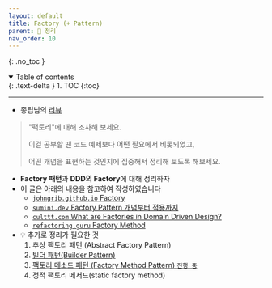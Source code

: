 ```yaml
---
layout: default
title: Factory (+ Pattern)
parent: 📕 정리
nav_order: 10
---
```

{: .no_toc }

<details open markdown="block">
  <summary>
    Table of contents
  </summary>
  {: .text-delta }
1. TOC
{:toc}
</details>

---

- 종립님의 [리뷰](https://github.com/CodeSoom/spring-week1-assignment-1/pull/115#discussion_r938836197)

> "팩토리"에 대해 조사해 보세요. 
> 
> 이걸 공부할 땐 코드 예제보다 어떤 필요에서 비롯되었고, 
> 
> 어떤 개념을 표현하는 것인지에 집중해서 정리해 보도록 해보세요.

- **Factory 패턴**과 **DDD의 Factory**에 대해 정리하자
- 이 글은 아래의 내용을 참고하여 작성하였습니다
  - [`johngrib.github.io` Factory](https://johngrib.github.io/wiki/pattern/factory/)
  - [`sumini.dev` Factory Pattern 개념부터 적용까지](https://sumini.dev/til/014-factory/)
  - [`culttt.com` What are Factories in Domain Driven Design?](https://www.culttt.com/2014/12/24/factories-domain-driven-design/)
  - [`refactoring.guru` Factory Method](https://refactoring.guru/design-patterns/factory-method)
- 💡 추가로 정리가 필요한 것
  1. 추상 팩토리 패턴 (Abstract Factory Pattern)
  2. [빌더 패턴(Builder Pattern)](https://jdalma.github.io/docs/designPattern/objectCreationRelated/#builder-pattern)
  3. [팩토리 메소드 패턴 (Factory Method Pattern) `진행 중`](https://jdalma.github.io/docs/designPattern/objectCreationRelated/#factory-method-pattern) 
  4. 정적 팩토리 메서드(static factory method)


